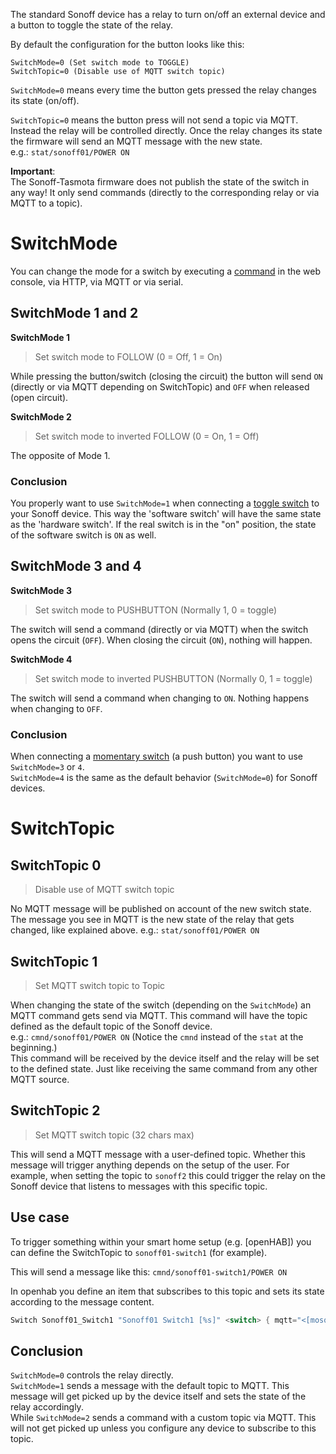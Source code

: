 The standard Sonoff device has a relay to turn on/off an external device and a button to toggle the state of the relay.

By default the configuration for the button looks like this:

```
SwitchMode=0 (Set switch mode to TOGGLE)
SwitchTopic=0 (Disable use of MQTT switch topic) 
```

`SwitchMode=0` means every time the button gets pressed the relay changes its state (on/off).

`SwitchTopic=0` means the button press will not send a topic via MQTT.
Instead the relay will be controlled directly. Once the relay changes its state the firmware will send an MQTT message with the new state.  
e.g.: `stat/sonoff01/POWER ON`

**Important**:  
The Sonoff-Tasmota firmware does not publish the state of the switch in any way!
It only send commands (directly to the corresponding relay or via MQTT to a topic).


# SwitchMode

You can change the mode for a switch by executing a [command](Commands) in the web console, via HTTP, via MQTT or via serial.

## SwitchMode 1 and 2

**SwitchMode 1**

> Set switch mode to FOLLOW (0 = Off, 1 = On)

While pressing the button/switch (closing the circuit) the button will send `ON` (directly or via MQTT depending on SwitchTopic) and `OFF` when released (open circuit).


**SwitchMode 2**

> Set switch mode to inverted FOLLOW (0 = On, 1 = Off)

The opposite of Mode 1.

### Conclusion

You properly want to use `SwitchMode=1` when connecting a [toggle switch](https://en.wikipedia.org/wiki/Switch#Toggle_switch) to your Sonoff device. This way the 'software switch' will have the same state as the 'hardware switch'.
If the real switch is in the "on" position, the state of the software switch is `ON` as well.

## SwitchMode 3 and 4

**SwitchMode 3**

> Set switch mode to PUSHBUTTON (Normally 1, 0 = toggle)

The switch will send a command (directly or via MQTT) when the switch opens the circuit (`OFF`). When closing the circuit (`ON`), nothing will happen.

**SwitchMode 4**

> Set switch mode to inverted PUSHBUTTON (Normally 0, 1 = toggle)

The switch will send a command when changing to `ON`. Nothing happens when changing to `OFF`.


### Conclusion

When connecting a [momentary switch](https://en.wikipedia.org/wiki/Switch#Biased_switches) (a push button) you want to use `SwitchMode=3` or `4`.  
`SwitchMode=4` is the same as the default behavior (`SwitchMode=0`) for Sonoff devices.

# SwitchTopic

## SwitchTopic 0

> Disable use of MQTT switch topic

No MQTT message will be published on account of the new switch state. The message you see in MQTT is the new state of the relay that gets changed, like explained above.
e.g.: `stat/sonoff01/POWER ON`

## SwitchTopic 1

> Set MQTT switch topic to Topic

When changing the state of the switch (depending on the `SwitchMode`) an MQTT command gets send via MQTT.
This command will have the topic defined as the default topic of the Sonoff device.  
e.g.: `cmnd/sonoff01/POWER ON` (Notice the `cmnd` instead of the `stat` at the beginning.)  
This command will be received by the device itself and the relay will be set to the defined state.
Just like receiving the same command from any other MQTT source.

## SwitchTopic 2

> Set MQTT switch topic (32 chars max)

This will send a MQTT message with a user-defined topic.
Whether this message will trigger anything depends on the setup of the user.
For example, when setting the topic to `sonoff2` this could trigger the relay on the Sonoff device that listens to messages with this specific topic.

## Use case
To trigger something within your smart home setup (e.g. [openHAB]) you can define the SwitchTopic to `sonoff01-switch1` (for example).

This will send a message like this: `cmnd/sonoff01-switch1/POWER ON`

In openhab you define an item that subscribes to this topic and sets its state according to the message content.

```java
Switch Sonoff01_Switch1 "Sonoff01 Switch1 [%s]" <switch> { mqtt="<[mosquitto:cmnd/sonoff01-switch1/POWER1:state:default]" }
```

## Conclusion

`SwitchMode=0` controls the relay directly.  
`SwitchMode=1` sends a message with the default topic to MQTT. This message will get picked up by the device itself and sets the state of the relay accordingly.  
While `SwitchMode=2` sends a command with a custom topic via MQTT. This will not get picked up unless you configure any device to subscribe to this topic.

